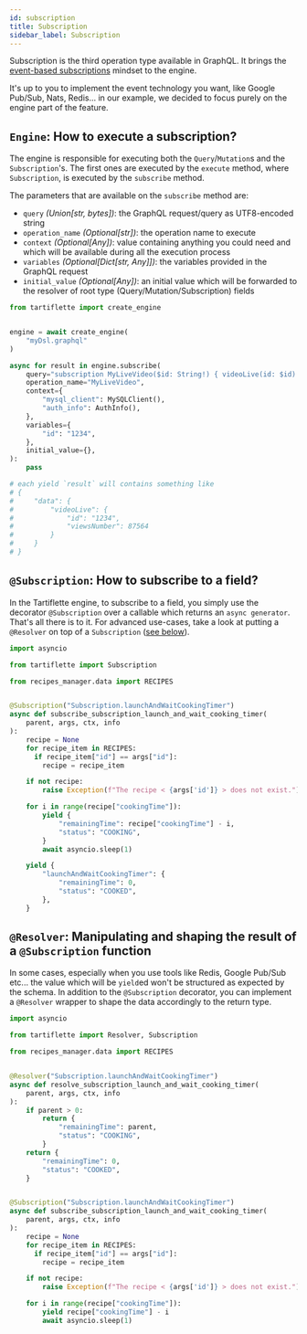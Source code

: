 ```yaml
---
id: subscription
title: Subscription
sidebar_label: Subscription
---
```


Subscription is the third operation type available in GraphQL. It brings the [event-based subscriptions](https://graphql.org/blog/subscriptions-in-graphql-and-relay/#event-based-subscriptions) mindset to the engine.

It's up to you to implement the event technology you want, like Google Pub/Sub, Nats, Redis... in our example, we decided to focus purely on the engine part of the feature.

## `Engine`: How to execute a subscription?

The engine is responsible for executing both the `Query`/`Mutation`s and the `Subscription`'s. The first ones are executed by the `execute` method, where `Subscription`, is executed by the `subscribe` method.

The parameters that are available on the `subscribe` method are:
* `query` _(Union[str, bytes])_: the GraphQL request/query as UTF8-encoded string
* `operation_name` _(Optional[str])_: the operation name to execute
* `context` _(Optional[Any])_: value containing anything you could need and which will be available during all the execution process
* `variables` _(Optional[Dict[str, Any]])_: the variables provided in the GraphQL request
* `initial_value` _(Optional[Any])_: an initial value which will be forwarded to the resolver of root type (Query/Mutation/Subscription) fields

```python
from tartiflette import create_engine


engine = await create_engine(
    "myDsl.graphql"
)

async for result in engine.subscribe(
    query="subscription MyLiveVideo($id: String!) { videoLive(id: $id) { id viewsNumber } }",
    operation_name="MyLiveVideo",
    context={
        "mysql_client": MySQLClient(),
        "auth_info": AuthInfo(),
    },
    variables={
        "id": "1234",
    },
    initial_value={},
):
    pass

# each yield `result` will contains something like
# {
#     "data": {
#         "videoLive": {
#             "id": "1234",
#             "viewsNumber": 87564
#         }
#     }
# }
```

## `@Subscription`: How to subscribe to a field?

In the Tartiflette engine, to subscribe to a field, you simply use the decorator `@Subscription` over a callable which returns an `async generator`. That's all there is to it. For advanced use-cases, take a look at putting a `@Resolver` on top of a `Subscription` ([see below](#resolver-manipulating-and-shaping-the-result-of-a-subscription-function)).

```python
import asyncio

from tartiflette import Subscription

from recipes_manager.data import RECIPES


@Subscription("Subscription.launchAndWaitCookingTimer")
async def subscribe_subscription_launch_and_wait_cooking_timer(
    parent, args, ctx, info
):
    recipe = None
    for recipe_item in RECIPES:
      if recipe_item["id"] == args["id"]:
        recipe = recipe_item

    if not recipe:
        raise Exception(f"The recipe < {args['id']} > does not exist.")

    for i in range(recipe["cookingTime"]):
        yield {
            "remainingTime": recipe["cookingTime"] - i,
            "status": "COOKING",
        }
        await asyncio.sleep(1)

    yield {
        "launchAndWaitCookingTimer": {
            "remainingTime": 0,
            "status": "COOKED",
        },
    }
```

## `@Resolver`: Manipulating and shaping the result of a `@Subscription` function

In some cases, especially when you use tools like Redis, Google Pub/Sub etc... the value which will be `yield`ed won't be structured as expected by the schema. In addition to the `@Subscription` decorator, you can implement a `@Resolver` wrapper to shape the data accordingly to the return type.

```python
import asyncio

from tartiflette import Resolver, Subscription

from recipes_manager.data import RECIPES


@Resolver("Subscription.launchAndWaitCookingTimer")
async def resolve_subscription_launch_and_wait_cooking_timer(
    parent, args, ctx, info
):
    if parent > 0:
        return {
            "remainingTime": parent,
            "status": "COOKING",
        }
    return {
        "remainingTime": 0,
        "status": "COOKED",
    }


@Subscription("Subscription.launchAndWaitCookingTimer")
async def subscribe_subscription_launch_and_wait_cooking_timer(
    parent, args, ctx, info
):
    recipe = None
    for recipe_item in RECIPES:
      if recipe_item["id"] == args["id"]:
        recipe = recipe_item

    if not recipe:
        raise Exception(f"The recipe < {args['id']} > does not exist.")

    for i in range(recipe["cookingTime"]):
        yield recipe["cookingTime"] - i
        await asyncio.sleep(1)
```
